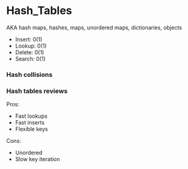 # Hash_Tables

AKA hash maps, hashes, maps, unordered maps, dictionaries, objects
- Insert: 0(1)
- Lookup: 0(1)
- Delete: 0(1)
- Search: 0(1)

### Hash collisions

### Hash tables reviews
Pros:
- Fast lookups
- Fast inserts
- Flexible keys

Cons:
- Unordered
- Slow key iteration